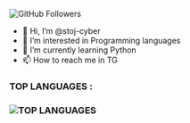 ![GitHub Followers](https://img.shields.io/github/followers/stoj-cyber?style=social)

- 👋 Hi, I’m @stoj-cyber
- 👀 I’m interested in Programming languages
- 🌱 I’m currently learning Python
- 📫 How to reach me in TG

<!---
stoj-cyber/stoj-cyber is a ✨ special ✨ repository because its `README.md` (this file) appears on your GitHub profile.
You can click the Preview link to take a look at your changes.
--->
### TOP LANGUAGES :

### ![TOP LANGUAGES](https://github-readme-stats.vercel.app/api/top-langs/?username=stoj-cyber&show_icons=true&theme=radical)

